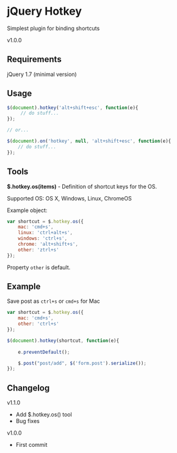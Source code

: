 jQuery Hotkey
=============

Simplest plugin for binding shortcuts

v1.0.0

Requirements
---------

jQuery 1.7 (minimal version)

Usage
-----

```js
$(document).hotkey('alt+shift+esc', function(e){
     // do stuff...
});

// or...

$(document).on('hotkey', null, 'alt+shift+esc', function(e){
    // do stuff...
});
```

Tools
-----

**$.hotkey.os(items)** - Definition of shortcut keys for the OS.

Supported OS: OS X, Windows, Linux, ChromeOS

Example object:

```js
var shortcut = $.hotkey.os({
	mac: 'cmd+s',
	linux: 'ctrl+alt+s',
	windows: 'ctrl+s',
	chrome: 'alt+shift+s',
	other: 'ztrl+s'
});
```
Property ```other``` is default.

Example
-------

Save post as ```ctrl+s``` or ```cmd+s``` for Mac

```js
var shortcut = $.hotkey.os({
	mac: 'cmd+s',
	other: 'ctrl+s'
});

$(document).hotkey(shortcut, function(e){
	
	e.preventDefault();

	$.post("post/add", $('form.post').serialize());
});
```

Changelog
---------

v1.1.0
* Add $.hotkey.os() tool
* Bug fixes

v1.0.0
* First commit